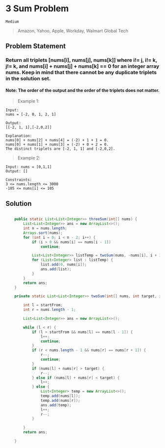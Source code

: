 # 3 Sum Problem

`Medium`

> Amazon, Yahoo, Apple, Workday, Walmart Global Tech

## Problem Statement

### Return all triplets [nums[i], nums[j], nums[k]] where i!= j, i!= k, j!= k, and nums[i] + nums[j] + nums[k] == 0 for an integer array nums. Keep in mind that there cannot be any duplicate triplets in the solution set.

#### Note: The order of the output and the order of the triplets does not matter.

> Example 1:

```
Input:
nums = [-2, 0, 1, 2, 1]
```

```
Output:
[[-2, 1, 1],[-2,0,2]]
```

```
Explanation:
nums[0] + nums[2] + nums[4] = (-2) + 1 + 1 = 0.
nums[0] + nums[1] + nums[3] = (-2) + 0 + 2 = 0.
The distinct triplets are [-2, 1, 1] and [-2,0,2].
```

> Example 2:

```
Input: nums = [0,1,1]
Output: []
```

```
Constraints:
3 <= nums.length <= 3000
-105 <= nums[i] <= 105
```

## Solution

```java

    public static List<List<Integer>> threeSum(int[] nums) {
        List<List<Integer>> ans = new ArrayList<>();
        int n = nums.length;
        Arrays.sort(nums);
        for (int i = 0; i < n - 2; i++) {
            if (i > 0 && nums[i] == nums[i - 1])
                continue;

            List<List<Integer>> listTemp = twoSum(nums, -nums[i], i + 1);
            for (List<Integer> list : listTemp) {
                list.add(0, nums[i]);
                ans.add(list);
            }
        }
        return ans;
    }

    private static List<List<Integer>> twoSum(int[] nums, int target, int startFrom) {

        int l = startFrom;
        int r = nums.length - 1;

        List<List<Integer>> ans = new ArrayList<>();

        while (l < r) {
            if (l > startFrom && nums[l] == nums[l - 1]) {
                l++;
                continue;
            }
            if (r < nums.length - 1 && nums[r] == nums[r + 1]) {
                r--;
                continue;
            }
            if (nums[l] + nums[r] > target) {
                r--;
            } else if (nums[l] + nums[r] < target) {
                l++;
            } else {
                List<Integer> temp = new ArrayList<>();
                temp.add(nums[l]);
                temp.add(nums[r]);
                ans.add(temp);
                l++;
                r--;
            }

        }
        return ans;

    }

```

